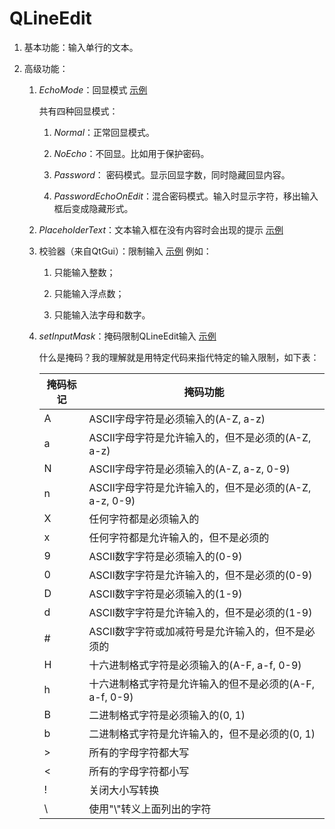 # QLineEdit

1. 基本功能：输入单行的文本。

2. 高级功能：

    1. *EchoMode*：回显模式 [示例](../08-QLineEditEchoMode.py)

        共有四种回显模式：

        1. *Normal*：正常回显模式。

        2. *NoEcho*：不回显。比如用于保护密码。

        3. *Password*： 密码模式。显示回显字数，同时隐藏回显内容。

        4. *PasswordEchoOnEdit*：混合密码模式。输入时显示字符，移出输入框后变成隐藏形式。
    
    2. *PlaceholderText*：文本输入框在没有内容时会出现的提示 [示例](../08-QLineEditEchoMode.py)

    3. 校验器（来自QtGui）：限制输入 [示例](../09-QLineEditValidator.py) 例如：

        1. 只能输入整数；

        2. 只能输入浮点数；

        3. 只能输入法字母和数字。

    4. *setInputMask*：掩码限制QLineEdit输入 [示例](../10-QLineEditMask.py)

        什么是掩码？我的理解就是用特定代码来指代特定的输入限制，如下表：
        
        | 掩码标记 | 掩码功能                                                |
        | -------- | ------------------------------------------------------- |
        | A        | ASCII字母字符是必须输入的(A-Z, a-z)                     |
        | a        | ASCII字母字符是允许输入的，但不是必须的(A-Z, a-z)       |
        | N        | ASCII字母字符是必须输入的(A-Z, a-z, 0-9)                |
        | n        | ASCII字母字符是允许输入的，但不是必须的(A-Z, a-z, 0-9)  |
        | X        | 任何字符都是必须输入的                                  |
        | x        | 任何字符都是允许输入的，但不是必须的                    |
        | 9        | ASCII数字字符是必须输入的(0-9)                          |
        | 0        | ASCII数字字符是允许输入的，但不是必须的(0-9)            |
        | D        | ASCII数字字符是必须输入的(1-9)                          |
        | d        | ASCII数字字符是允许输入的，但不是必须的(1-9)            |
        | #        | ASCII数字字符或加减符号是允许输入的，但不是必须的       |
        | H        | 十六进制格式字符是必须输入的(A-F, a-f, 0-9)             |
        | h        | 十六进制格式字符是允许输入的但不是必须的(A-F, a-f, 0-9) |
        | B        | 二进制格式字符是必须输入的(0, 1)                        |
        | b        | 二进制格式字符是允许输入的，但不是必须的(0, 1)          |
        | >        | 所有的字母字符都大写                                    |
        | <        | 所有的字母字符都小写                                    |
        | !        | 关闭大小写转换                                          |
        | \        | 使用"\\\"转义上面列出的字符                             |
        
        